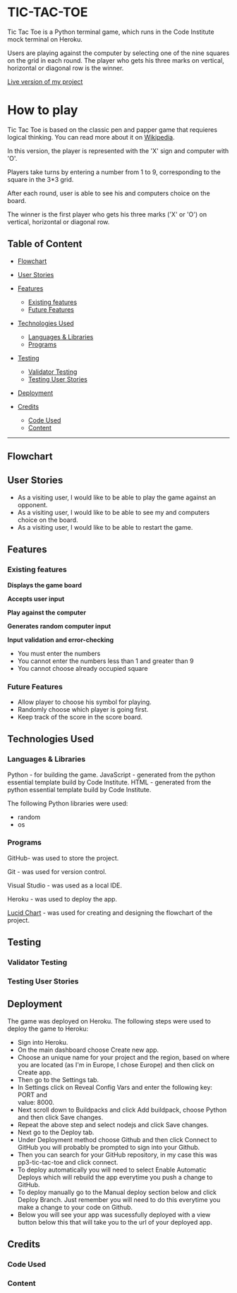 # TIC-TAC-TOE

Tic Tac Toe is a Python terminal game, which runs in the Code Institute mock terminal on Heroku.

Users are playing against the computer by selecting one of the nine squares on the grid in each round. The player who gets his three marks on vertical, horizontal or diagonal row is the winner. 

[Live version of my project]()

# How to play

Tic Tac Toe is based on the classic pen and papper game that requieres logical thinking. You can read more about it on [Wikipedia](https://en.wikipedia.org/wiki/Tic-tac-toe). 

In this version, the player is represented with the 'X' sign and computer with 'O'.

Players take turns by entering a number from 1 to 9, corresponding to the square in the 3*3 grid.   

After each round, user is able to see his and computers choice on the board. 

The winner is the first player who gets his three marks ('X' or 'O') on vertical, horizontal or diagonal row.    

## Table of Content

* [Flowchart](#Flowchart)

* [User Stories](#User-Stories)

* [Features](#Features)
  * [Existing features](#existing-features)
  * [Future Features](#future-features)
  
* [Technologies Used](#Technologies-Used)
  * [Languages & Libraries](#Languages-&-Libraries)
  * [Programs](#Programs) 

* [Testing](#Testing)
  * [Validator Testing](#validator-testing) 
  * [Testing User Stories](#testing-user-stories)
      
 * [Deployment](#Deployment)

* [Credits](#Credits)
  * [Code Used](#Code-Used)
  * [Content](#Content)
  
------
## Flowchart

## User Stories

 * As a visiting user, I would like to be able to play the game against an opponent.
 * As a visiting user, I would like to be able to see my and computers choice on the board.
 * As a visiting user, I would like to be able to restart the game. 

## Features
### Existing features

**Displays the game board**

**Accepts user input**

**Play against the computer**

**Generates random computer input**

**Input validation and error-checking**
  * You must enter the numbers
  * You cannot enter the numbers less than 1 and greater than 9
  * You cannot choose already occupied square 

### Future Features

* Allow player to choose his symbol for playing.
* Randomly choose which player is going first.
* Keep track of the score in the score board.

## Technologies Used

### Languages & Libraries

Python - for building the game. 
JavaScript - generated from the python essential template build by Code Institute.
HTML - generated from the python essential template build by Code Institute.

The following Python libraries were used:
  * random
  * os

  ### Programs

GitHub- was used to store the project.

Git - was used for version control.

Visual Studio - was used as a local IDE.

Heroku - was used to deploy the app.

[Lucid Chart](https://www.lucidchart.com/pages/landing?utm_source=google&utm_medium=cpc&utm_campaign=branded_sitelink_en_lucidchart&km_CPC_CampaignId=1490375427&km_CPC_AdGroupID=55688909257&km_CPC_Keyword=lucid%20chart&km_CPC_MatchType=e&km_CPC_ExtensionID=21193716975&km_CPC_Network=g&km_CPC_AdPosition=&km_CPC_Creative=442433236001&km_CPC_TargetID=kwd-55720648523&km_CPC_Country=1012212&km_CPC_Device=c&km_CPC_placement=&km_CPC_target=&gclid=Cj0KCQiAsoycBhC6ARIsAPPbeLsu4EhgeL7oc8f5b4Q0lNfOeEAW1uvF-pLQ2OGzaXgm9ZB7HkvQCDUaAoXdEALw_wcB) - was used for creating and designing the flowchart of the project.

## Testing
### Validator Testing
### Testing User Stories

## Deployment

The game was deployed on Heroku. The following steps were used to deploy the game to Heroku:

  * Sign into Heroku.
  * On the main dashboard choose Create new app.
  * Choose an unique name for your project and the region, based on where you are located (as   I'm in Europe, I chose Europe) and then click on Create app.
  * Then go to the Settings tab.
  * In Settings click on Reveal Config Vars and enter the following key: PORT and     
    value: 8000.    
  * Next scroll down to Buildpacks and click Add buildpack, choose Python and then click Save 
    changes.
  * Repeat the above step and select nodejs and click Save changes.
  * Next go to the Deploy tab.
  * Under Deployment method choose Github and then click Connect to GitHub you will probably be prompted to sign into your Github.
  * Then you can search for your GitHub repository, in my case this was pp3-tic-tac-toe and click connect.
  * To deploy automatically you will need to select Enable Automatic Deploys which will rebuild the app everytime you push a change to GitHub.
  * To deploy manually go to the Manual deploy section below and click Deploy Branch. Just remember you will need to do this everytime you make a change to your code on Github.
  * Below you will see your app was sucessfully deployed with a view button below this that will take you to the url of your deployed app.


## Credits
### Code Used
### Content